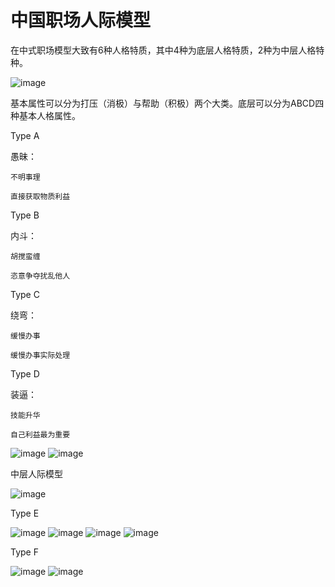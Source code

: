 # 中国职场人际模型

在中式职场模型大致有6种人格特质，其中4种为底层人格特质，2种为中层人格特种。

![image](https://user-images.githubusercontent.com/17419617/142199545-c2870e70-458b-413c-b971-9fa2d7f75d3a.png)

基本属性可以分为打压（消极）与帮助（积极）两个大类。底层可以分为ABCD四种基本人格属性。

Type A

愚昧：

    不明事理
    
    直接获取物质利益
    
Type B

内斗：

    胡搅蛮缠
    
    恣意争夺扰乱他人

Type C

绕弯：

    缓慢办事
    
    缓慢办事实际处理

Type D

装逼：

    技能升华
    
    自己利益最为重要

![image](https://user-images.githubusercontent.com/17419617/142200617-b1f5277d-0f20-4e81-b9da-167e7f41b29b.png)
![image](https://user-images.githubusercontent.com/17419617/142200661-f1298505-16ea-47ef-80d0-f19224de5e63.png)

中层人际模型

![image](https://user-images.githubusercontent.com/17419617/142200740-92344722-0e72-4171-9a38-ee510edd51bf.png)

Type E

![image](https://user-images.githubusercontent.com/17419617/142200780-328dec5e-42cc-4fdc-90d0-40d81cc5e9d1.png)
![image](https://user-images.githubusercontent.com/17419617/142200820-2784e7cc-550e-45f3-8e89-752d2297c4d6.png)
![image](https://user-images.githubusercontent.com/17419617/142200882-b827314f-4ce5-4612-8517-7a6a8bdccdc8.png)
![image](https://user-images.githubusercontent.com/17419617/142200922-564aad77-732d-4536-b081-9f15edb5da70.png)

Type F

![image](https://user-images.githubusercontent.com/17419617/142200970-fc8182f5-ea88-4ef3-9883-dc3503571fe8.png)
![image](https://user-images.githubusercontent.com/17419617/142201014-0e79356a-f15d-475a-bb1c-fba004026771.png)









